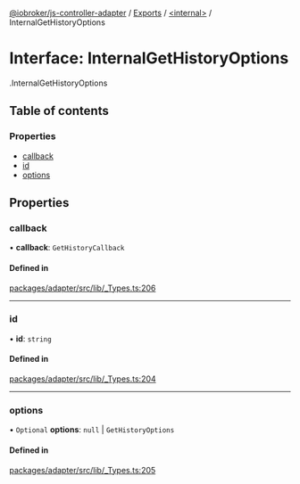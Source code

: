 [@iobroker/js-controller-adapter](../README.md) / [Exports](../modules.md) / [<internal\>](../modules/internal_.md) / InternalGetHistoryOptions

# Interface: InternalGetHistoryOptions

[<internal>](../modules/internal_.md).InternalGetHistoryOptions

## Table of contents

### Properties

- [callback](internal_.InternalGetHistoryOptions.md#callback)
- [id](internal_.InternalGetHistoryOptions.md#id)
- [options](internal_.InternalGetHistoryOptions.md#options)

## Properties

### callback

• **callback**: `GetHistoryCallback`

#### Defined in

[packages/adapter/src/lib/_Types.ts:206](https://github.com/ioBroker/ioBroker.js-controller/blob/7c11c7b9/packages/adapter/src/lib/_Types.ts#L206)

___

### id

• **id**: `string`

#### Defined in

[packages/adapter/src/lib/_Types.ts:204](https://github.com/ioBroker/ioBroker.js-controller/blob/7c11c7b9/packages/adapter/src/lib/_Types.ts#L204)

___

### options

• `Optional` **options**: ``null`` \| `GetHistoryOptions`

#### Defined in

[packages/adapter/src/lib/_Types.ts:205](https://github.com/ioBroker/ioBroker.js-controller/blob/7c11c7b9/packages/adapter/src/lib/_Types.ts#L205)

